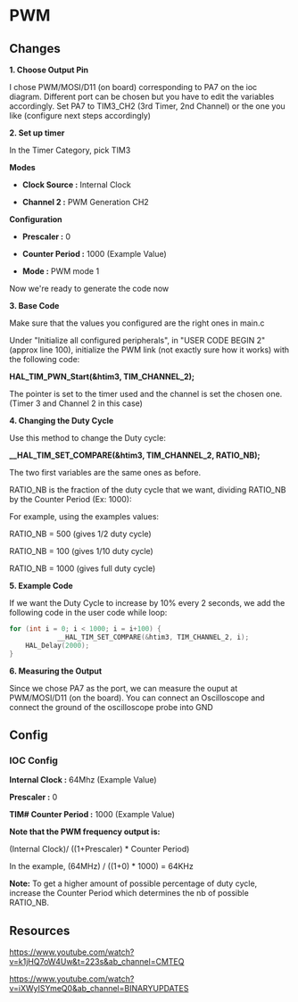 # PWM

## Changes
**1. Choose Output Pin** 

I chose PWM/MOSI/D11 (on board) corresponding to PA7 on the ioc diagram. Different port can be chosen but you have to edit the variables accordingly. Set PA7 to TIM3_CH2 (3rd Timer, 2nd Channel) or the one you like (configure next steps accordingly)

**2. Set up timer**

In the Timer Category, pick TIM3

**Modes**
- **Clock Source :** Internal Clock

- **Channel 2 :** PWM Generation CH2

**Configuration**

- **Prescaler :** 0

- **Counter Period :** 1000 (Example Value)

- **Mode :** PWM mode 1

Now we're ready to generate the code now

**3. Base Code**

Make sure that the values you configured are the right ones in main.c

Under "Initialize all configured peripherals", in "USER CODE BEGIN 2" (approx line 100), initialize the PWM link (not exactly sure how it works) with the following code:

**HAL_TIM_PWN_Start(&htim3, TIM_CHANNEL_2);**

The pointer is set to the timer used and the channel is set the chosen one. (Timer 3 and Channel 2 in this case)

**4. Changing the Duty Cycle**

Use this method to change the Duty cycle:

**__HAL_TIM_SET_COMPARE(&htim3, TIM_CHANNEL_2, RATIO_NB);**

The two first variables are the same ones as before. 

RATIO_NB is the fraction of the duty cycle that we want, dividing RATIO_NB by the Counter Period (Ex: 1000):

 For example, using the examples values:

 RATIO_NB = 500 (gives 1/2 duty cycle)

 RATIO_NB = 100 (gives 1/10 duty cycle)

RATIO_NB = 1000 (gives full duty cycle)

**5. Example Code**

If we want the Duty Cycle to increase by 10% every 2 seconds, we add the following code in the user code while loop:

```c
for (int i = 0; i < 1000; i = i+100) {
			__HAL_TIM_SET_COMPARE(&htim3, TIM_CHANNEL_2, i);
	HAL_Delay(2000);
}
```

**6. Measuring the Output**

Since we chose PA7 as the port, we can measure the ouput at PWM/MOSI/D11 (on the board). You can connect an Oscilloscope and connect the ground of the oscilloscope probe into GND
## Config
### IOC Config
**Internal Clock :** 64Mhz (Example Value)

**Prescaler :** 0

**TIM# Counter Period :** 1000 (Example Value)

**Note that the PWM frequency output is:**

(Internal Clock)/ ((1+Prescaler) * Counter Period)

In the example, (64MHz) / ((1+0) * 1000) = 64KHz

**Note:** To get a higher amount of possible percentage of duty cycle, increase the Counter Period which determines the nb of possible RATIO_NB.

## Resources

https://www.youtube.com/watch?v=k1jHQ7oW4Uw&t=223s&ab_channel=CMTEQ

https://www.youtube.com/watch?v=iXWyISYmeQ0&ab_channel=BINARYUPDATES


